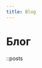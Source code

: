 ```yaml
---
title: Blog
---
```



# Блог

<!-- ### Интеграция Битрикс24 со сторонним фронтендом

Битрикс24 предоставляет широкий функционал для работы с инернет магазином, но зачастую клиентская часть (сам сайт магазина) не может похвастаться приемлемой скоростью работы. Так как система предоставляет получить доступ по API появилась идея интегрировать в нее собственный фронтенд (например на NuxtJS). На выходе получаем шустрый интернет магазин товаров / услуг, хорошую SEO (к слову в Битриксе она доступна только на тарифах от 2000р/мес), неограниченные возможности по дизайну и довольно мощную админку и CRM для вашего магазина. -->

::posts